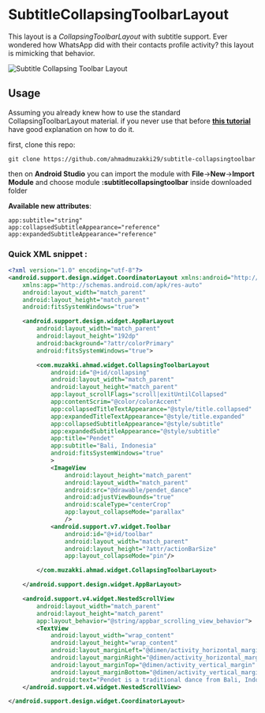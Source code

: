 # SubtitleCollapsingToolbarLayout
This layout is a *CollapsingToolbarLayout* with subtitle support. Ever wondered how WhatsApp did with their contacts profile activity? this layout is mimicking that behavior.

![Subtitle Collapsing Toolbar Layout](https://github.com/ahmadmuzakki29/subtitle-collapsingtoolbar/raw/master/demo.gif)

## Usage
Assuming you already knew how to use the standard CollapsingToolbarLayout material. if you never use that before [**this tutorial**](antonioleiva.com/collapsing-toolbar-layout/) have good explanation on how to do it.

first, clone this repo:

`git clone https://github.com/ahmadmuzakki29/subtitle-collapsingtoolbar`

then on **Android Studio** you can import the module with **File**->**New**->**Import Module** and choose module **:subtitlecollapsingtoolbar** inside downloaded folder

**Available new attributes**:
```
app:subtitle="string"
app:collapsedSubtitleAppearance="reference"
app:expandedSubtitleAppearance="reference"
```


### Quick XML snippet : 
```xml
<?xml version="1.0" encoding="utf-8"?>
<android.support.design.widget.CoordinatorLayout xmlns:android="http://schemas.android.com/apk/res/android"
    xmlns:app="http://schemas.android.com/apk/res-auto"
    android:layout_width="match_parent"
    android:layout_height="match_parent"
    android:fitsSystemWindows="true">

    <android.support.design.widget.AppBarLayout
        android:layout_width="match_parent"
        android:layout_height="192dp"
        android:background="?attr/colorPrimary"
        android:fitsSystemWindows="true">

        <com.muzakki.ahmad.widget.CollapsingToolbarLayout
            android:id="@+id/collapsing"
            android:layout_width="match_parent"
            android:layout_height="match_parent"
            app:layout_scrollFlags="scroll|exitUntilCollapsed"
            app:contentScrim="@color/colorAccent"
            app:collapsedTitleTextAppearance="@style/title.collapsed"
            app:expandedTitleTextAppearance="@style/title.expanded"
            app:collapsedSubtitleAppearance="@style/subtitle"
            app:expandedSubtitleAppearance="@style/subtitle"
            app:title="Pendet"
            app:subtitle="Bali, Indonesia"
            android:fitsSystemWindows="true"
            >
            <ImageView
                android:layout_height="match_parent"
                android:layout_width="match_parent"
                android:src="@drawable/pendet_dance"
                android:adjustViewBounds="true"
                android:scaleType="centerCrop"
                app:layout_collapseMode="parallax"
                />
            <android.support.v7.widget.Toolbar
                android:id="@+id/toolbar"
                android:layout_width="match_parent"
                android:layout_height="?attr/actionBarSize"
                app:layout_collapseMode="pin"/>

        </com.muzakki.ahmad.widget.CollapsingToolbarLayout>

    </android.support.design.widget.AppBarLayout>

    <android.support.v4.widget.NestedScrollView
        android:layout_width="match_parent"
        android:layout_height="match_parent"
        app:layout_behavior="@string/appbar_scrolling_view_behavior">
        <TextView
            android:layout_width="wrap_content"
            android:layout_height="wrap_content"
            android:layout_marginLeft="@dimen/activity_horizontal_margin"
            android:layout_marginRight="@dimen/activity_horizontal_margin"
            android:layout_marginTop="@dimen/activity_vertical_margin"
            android:layout_marginBottom="@dimen/activity_vertical_margin"
            android:text="Pendet is a traditional dance from Bali, Indonesia, in which offerings are made to purify the temple or theater as a prelude to ceremonies or other dances. Pendet is typically performed by young girls, carrying bowls of flower petals, handfuls of which are cast into the air at various times in the dance. Pendet can be thought of as a dance of greeting, to welcome the audience and invite spirits to enjoy a performance." />
    </android.support.v4.widget.NestedScrollView>

</android.support.design.widget.CoordinatorLayout>
```